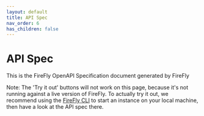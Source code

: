 ```yaml
---
layout: default
title: API Spec
nav_order: 6
has_children: false
---
```


# API Spec

This is the FireFly OpenAPI Specification document generated by FireFly

Note: The 'Try it out' buttons will not work on this page, because it's not running against a live version of FireFly. To actually try it out, we recommend using the [FireFly CLI](https://github.com/hyperledger-labs/firefly-cli) to start an instance on your local machine, then have a look at the API spec there.

<style>
{% include_relative swagger-ui.css %}

.topbar {
    display:none;
}
</style>

<div id="swagger-ui"></div>

<script src="./swagger-ui-bundle.js" charset="UTF-8"> </script>
<script src="./swagger-ui-standalone-preset.js" charset="UTF-8"> </script>
<script>
window.onload = function() {
    const ui = SwaggerUIBundle({
    url: "./swagger.yaml",
    dom_id: '#swagger-ui',
    deepLinking: true,
    presets: [
        SwaggerUIBundle.presets.apis,
        SwaggerUIStandalonePreset
    ],
    plugins: [
        SwaggerUIBundle.plugins.DownloadUrl
    ],
    layout: "StandaloneLayout"
    });

    window.ui = ui;
};
</script>

